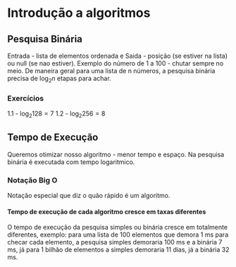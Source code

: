 # Introdução a algoritmos
## Pesquisa Binária
Entrada - lista de elementos ordenada e Saida - posição (se estiver na lista) ou null (se nao estiver).
Exemplo do número de 1 a 100 - chutar sempre no meio.
De maneira geral para uma lista de n números, a pesquisa binária precisa de $\log_2 n$ etapas para achar.

### Exercícios
1.1 - $\log_2 128 = 7$
1.2 - $\log_2 256 = 8$

## Tempo de Execução
Queremos otimizar nosso algoritmo - menor tempo e espaço.
Na pesquisa binária é executada com tempo logaritmico.

### Notação Big O
Notação especial que diz o quão rápido é um algoritmo.

#### Tempo de execução de cada algoritmo cresce em taxas diferentes
O tempo de execução da pesquisa simples ou binária cresce em totalmente diferentes, exemplo: para uma lista de 100 elementos que demora 1 ms para checar cada elemento, a pesquisa simples demoraria 100 ms e a binária 7 ms, já para 1 bilhão de elementos a simples demoraria 11 dias, já a binária 32 ms.
